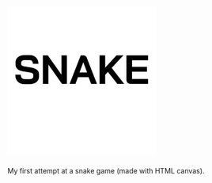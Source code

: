 <img src="./snake_logo.png" width="300px" height="300px"></img>
---
My first attempt at a snake game (made with HTML canvas).
